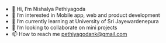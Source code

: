 - 👋 Hi, I’m Nishalya Pethiyagoda
- 👀 I’m interested in Mobile app, web and product development
- 🌱 I’m currently learning at University of Sri Jayewardenepura
- 💞️ I’m looking to collaborate on mini projects
- 📫 How to reach me pethiyagodank@gmail.com

<!---
NishalyaPethiyagoda/NishalyaPethiyagoda is a ✨ special ✨ repository because its `README.md` (this file) appears on your GitHub profile.
You can click the Preview link to take a look at your changes.
--->

